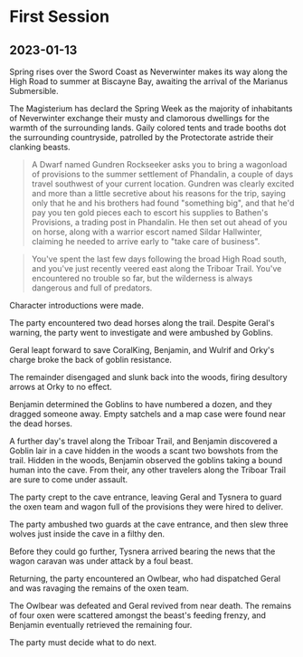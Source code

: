 # First Session
## 2023-01-13

Spring rises over the Sword Coast as Neverwinter makes its way along the High Road to summer at Biscayne Bay, awaiting the arrival of the Marianus Submersible.

The Magisterium has declard the Spring Week as the majority of inhabitants of Neverwinter exchange their musty and clamorous dwellings for the warmth of the surrounding lands. Gaily colored tents and trade booths dot the surrounding countryside, patrolled by the Protectorate astride their clanking beasts.

> A Dwarf named Gundren Rockseeker asks you to bring a wagonload of provisions to the summer settlement of Phandalin, a couple of days travel southwest of your current location.
Gundren was clearly excited and more than a little secretive about his reasons for the trip, saying only that he and his brothers had found "something big", and that he'd pay you
ten gold pieces each to escort his supplies to Bathen's Provisions, a trading post in Phandalin. He then set out ahead of you on horse, along with a warrior escort named Sildar Hallwinter, claiming
he needed to arrive early to "take care of business".

> You've spent the last few days following the broad High Road south, and you've just recently veered east along the Triboar Trail. You've encountered no trouble so far, but the wilderness is always dangerous
and full of predators.

Character introductions were made.

The party encountered two dead horses along the trail. Despite Geral's warning, the party went to investigate and were ambushed by Goblins.

Geral leapt forward to save CoralKing, Benjamin, and Wulrif and Orky's charge broke the back of goblin resistance.

The remainder disengaged and slunk back into the woods, firing desultory arrows at Orky to no effect.

Benjamin determined the Goblins to have numbered a dozen, and they dragged someone away. Empty satchels and a map case were found near the dead horses.

A further day's travel along the Triboar Trail, and Benjamin discovered a Goblin lair in a cave hidden in the woods a scant two bowshots from the trail. Hidden in the woods, Benjamin observed the goblins taking a bound human into the cave. From their, any other travelers along the Triboar Trail are sure to come under assault.

The party crept to the cave entrance, leaving Geral and Tysnera to guard the oxen team and wagon full of the provisions they were hired to deliver.

The party ambushed two guards at the cave entrance, and then slew three wolves just inside the cave in a filthy den.

Before they could go further, Tysnera arrived bearing the news that the wagon caravan was under attack by a foul beast.

Returning, the party encountered an Owlbear, who had dispatched Geral and was ravaging the remains of the oxen team.

The Owlbear was defeated and Geral revived from near death. The remains of four oxen were scattered amongst the beast's feeding frenzy, and Benjamin eventually retrieved the remaining four.

The party must decide what to do next.